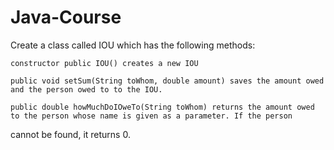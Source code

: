 # Java-Course
Create a class called IOU which has the following methods:

    constructor public IOU() creates a new IOU

    public void setSum(String toWhom, double amount) saves the amount owed and the person owed to to the IOU.

    public double howMuchDoIOweTo(String toWhom) returns the amount owed to the person whose name is given as a parameter. If the person

cannot be found, it returns 0.